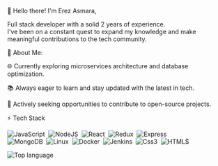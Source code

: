 👋 Hello there! I'm Erez Asmara,

Full stack developer with a solid 2 years of experience.<br>
I've been on a constant quest to expand my knowledge and make meaningful contributions to the tech community.

🚀 About Me:

🌐 Currently exploring microservices architecture and database optimization.

📚 Always eager to learn and stay updated with the latest in tech.

🤝 Actively seeking opportunities to contribute to open-source projects.

⚡ Tech Stack

![JavaScript](https://img.shields.io/badge/JavaScript-%23323330.svg?style=for-the-badge&logo=javascript&logoColor=%23F7DF1E)&nbsp;
![NodeJS](https://img.shields.io/badge/node.js-6DA55F?style=for-the-badge&logo=node.js&logoColor=white)&nbsp;
![React](https://img.shields.io/badge/react-%2300599C?style=for-the-badge&logo=react)&nbsp;
![Redux](https://img.shields.io/badge/redux-%238A2BE2?style=for-the-badge&logo=redux)&nbsp;
![Express](https://img.shields.io/badge/Express-%23222222?style=for-the-badge&logo=express)&nbsp;<br>
![MongoDB](https://img.shields.io/badge/mongodb-%23404d59.svg?style=for-the-badge&logo=mongodb)&nbsp;
![Linux](https://img.shields.io/badge/linux-%23404d59.svg?style=for-the-badge&logo=linux)&nbsp;
![Docker](https://img.shields.io/badge/docker-%23404d59.svg?style=for-the-badge&logo=docker)&nbsp;
![Jenkins](https://img.shields.io/badge/Jenkins-%23000000?style=for-the-badge&logo=Jenkins)&nbsp;
![Css3](https://img.shields.io/badge/CSS3-%237EC8E3?style=for-the-badge&logo=css3&logoColor=%23FFFFFF)&nbsp;
![HTML$](https://img.shields.io/badge/HTML5-%23FFA500?style=for-the-badge&logo=html5&logoColor=%23FFFFFF)&nbsp;

![Top language](https://github-readme-stats.vercel.app/api/top-langs/?username=erezasmara&langs_count=10&layout=compact&theme=react&hide_border=true)

<!--
**erezasmara/erezasmara** is a ✨ _special_ ✨ repository because its `README.md` (this file) appears on your GitHub profile.

Here are some ideas to get you started:

- 🔭 I’m currently working on ...
- 🌱 I’m currently learning ...
- 👯 I’m looking to collaborate on ...
- 🤔 I’m looking for help with ...
- 💬 Ask me about ...
- 📫 How to reach me: ...
- 😄 Pronouns: ...
- ⚡ Fun fact: ...
🌱 Current Learning Focus:

[Mention any new technologies or skills you're currently learning]
-->
